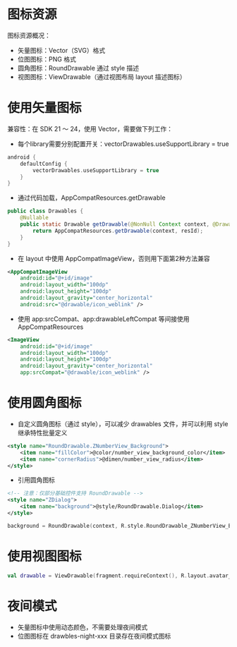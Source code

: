 # 图标资源

图标资源概况：
- 矢量图标：Vector（SVG）格式
- 位图图标：PNG 格式
- 圆角图标：RoundDrawable 通过 style 描述
- 视图图标：ViewDrawable（通过视图布局 layout 描述图标）

# 使用矢量图标

兼容性：在 SDK 21 ～ 24，使用 Vector，需要做下列工作：
- 每个library需要分别配置开关：vectorDrawables.useSupportLibrary = true
``` gradle
android {
    defaultConfig {
        vectorDrawables.useSupportLibrary = true
    }
}
```
- 通过代码加载，AppCompatResources.getDrawable
``` java
public class Drawables {
    @Nullable
    public static Drawable getDrawable(@NonNull Context context, @DrawableRes int resId) {
        return AppCompatResources.getDrawable(context, resId);
    }
}
```
- 在 layout 中使用 AppCompatImageView，否则用下面第2种方法兼容
``` xml
<AppCompatImageView
    android:id="@+id/image"
    android:layout_width="100dp"
    android:layout_height="100dp"
    android:layout_gravity="center_horizontal"
    android:src="@drawable/icon_weblink" />
```
- 使用 app:srcCompat、app:drawableLeftCompat 等间接使用 AppCompatResources
``` xml
<ImageView
    android:id="@+id/image"
    android:layout_width="100dp"
    android:layout_height="100dp"
    android:layout_gravity="center_horizontal"
    app:srcCompat="@drawable/icon_weblink" />
```

# 使用圆角图标
* 自定义圆角图标（通过 style），可以减少 drawables 文件，并可以利用 style 继承特性批量定义
``` xml
<style name="RoundDrawable.ZNumberView_Background">
    <item name="fillColor">@color/number_view_background_color</item>
    <item name="cornerRadius">@dimen/number_view_radius</item>
</style>
```
* 引用圆角图标
``` xml
<!-- 注意：仅部分基础控件支持 RoundDrawable -->
<style name="ZDialog">
    <item name="background">@style/RoundDrawable.Dialog</item>
</style>
```
``` kotlin
background = RoundDrawable(context, R.style.RoundDrawable_ZNumberView_Background)
```

# 使用视图图标
``` kotlin
val drawable = ViewDrawable(fragment.requireContext(), R.layout.avatar_text)
```

# 夜间模式
- 矢量图标中使用动态颜色，不需要处理夜间模式
- 位图图标在 drawbles-night-xxx 目录存在夜间模式图标
